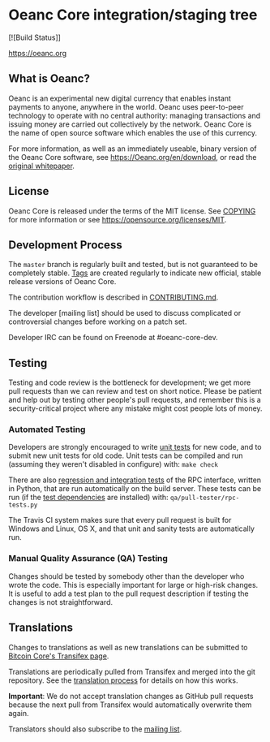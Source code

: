 Oeanc Core integration/staging tree
=====================================

[![Build Status]]

https://oeanc.org

What is Oeanc?
----------------

Oeanc is an experimental new digital currency that enables instant payments to
anyone, anywhere in the world. Oeanc uses peer-to-peer technology to operate
with no central authority: managing transactions and issuing money are carried
out collectively by the network. Oeanc Core is the name of open source
software which enables the use of this currency.

For more information, as well as an immediately useable, binary version of
the Oeanc Core software, see https://Oeanc.org/en/download, or read the
[original whitepaper](https://Oeanc.org/bitcoin.pdf).

License
-------

Oeanc Core is released under the terms of the MIT license. See [COPYING](COPYING) for more
information or see https://opensource.org/licenses/MIT.

Development Process
-------------------

The `master` branch is regularly built and tested, but is not guaranteed to be
completely stable. [Tags](https://github.com/oeanc/oeanc/tags) are created
regularly to indicate new official, stable release versions of Oeanc Core.

The contribution workflow is described in [CONTRIBUTING.md](CONTRIBUTING.md).

The developer [mailing list]
should be used to discuss complicated or controversial changes before working
on a patch set.

Developer IRC can be found on Freenode at #oeanc-core-dev.

Testing
-------

Testing and code review is the bottleneck for development; we get more pull
requests than we can review and test on short notice. Please be patient and help out by testing
other people's pull requests, and remember this is a security-critical project where any mistake might cost people
lots of money.

### Automated Testing

Developers are strongly encouraged to write [unit tests](/doc/unit-tests.md) for new code, and to
submit new unit tests for old code. Unit tests can be compiled and run
(assuming they weren't disabled in configure) with: `make check`

There are also [regression and integration tests](/qa) of the RPC interface, written
in Python, that are run automatically on the build server.
These tests can be run (if the [test dependencies](/qa) are installed) with: `qa/pull-tester/rpc-tests.py`

The Travis CI system makes sure that every pull request is built for Windows
and Linux, OS X, and that unit and sanity tests are automatically run.

### Manual Quality Assurance (QA) Testing

Changes should be tested by somebody other than the developer who wrote the
code. This is especially important for large or high-risk changes. It is useful
to add a test plan to the pull request description if testing the changes is
not straightforward.

Translations
------------

Changes to translations as well as new translations can be submitted to
[Bitcoin Core's Transifex page](https://www.transifex.com/projects/p/oeanc/).

Translations are periodically pulled from Transifex and merged into the git repository. See the
[translation process](doc/translation_process.md) for details on how this works.

**Important**: We do not accept translation changes as GitHub pull requests because the next
pull from Transifex would automatically overwrite them again.

Translators should also subscribe to the [mailing list](https://groups.google.com/forum/#!forum/oeanc-translators).
